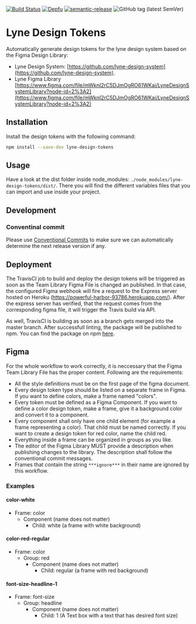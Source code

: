[![Build Status](https://travis-ci.org/lyne-design-system/lyne-design-tokens.svg?branch=master)](https://travis-ci.org/lyne-design-system/lyne-design-tokens) [![Depfu](https://badges.depfu.com/badges/4f0c4270e17baf64e8ac9d54b16e1fd8/overview.svg)](https://depfu.com/github/lyne-design-system/lyne-design-tokens?project_id=12757) [![semantic-release](https://img.shields.io/badge/%20%20%F0%9F%93%A6%F0%9F%9A%80-semantic--release-e10079.svg)](https://github.com/semantic-release/semantic-release) ![GitHub tag (latest SemVer)](https://img.shields.io/github/v/tag/lyne-design-system/lyne-design-tokens?label=release)

# Lyne Design Tokens

Automatically generate design tokens for the lyne design system based on the Figma Design Library:
- Lyne Design System: [https://github.com/lyne-design-system](https://github.com/lyne-design-system).
- Lyne Figma Library [https://www.figma.com/file/mWknI2rC5DJmOgRO61WKai/LyneDesignSystemLibrary?node-id=2%3A2](https://www.figma.com/file/mWknI2rC5DJmOgRO61WKai/LyneDesignSystemLibrary?node-id=2%3A2)

## Installation

Install the design tokens with the following command:
```bash
npm install --save-dev lyne-design-tokens
```

## Usage

Have a look at the dist folder inside node_modules: `./node_modules/lyne-design-tokens/dist/`. There you will find the different variables files that you can import and use inside your project.

## Development

### Conventinal commit

Please use [Conventional Commits](https://www.conventionalcommits.org/en/v1.0.0/) to make sure we can automatically determine the next release version if any.

## Deployment

The TravisCI job to build and deploy the design tokens will be triggered as soon as the Team Library Figma File is changed an published. In that case, the configured Figma webhook will fire a request to the Express server hosted on Heroku (https://powerful-harbor-93786.herokuapp.com/). After the express server has verified, that the request comes from the corresponding figma file, it will trigger the Travis build via API.

As well, TravisCI is building as soon as a branch gets merged into the master branch. After successfull linting, the package will be published to npm. You can find the package on npm [here](https://www.npmjs.com/package/lyne-design-tokens).

## Figma

For the whole workflow to work correctly, it is neccessary that the Figma Team Library File has the proper content. Following are the requirements:
- All the style definitions must be on the first page of the figma document.
- Every design token type should be listed on a separate frame in Figma. If you want to define colors, make a frame named "colors".
- Every token must be defined as a Figma Component. If you want to define a color design token, make a frame, give it a background color and convert it to a component.
- Every component shall only have one child element (for example a frame representing a color). That child must be named correctly. If you want to create a design token for red color, name the child red.
- Everything inside a frame can be organized in groups as you like.
- The editor of the Figma Library MUST provide a description when publishing changes to the library. The description shall follow the conventional commit messages.
- Frames that contain the string ```***ignore***``` in their name are ignored by this workflow.

### Examples

#### color-white
- Frame: color
  - Component (name does not matter)
    - Child: white (a frame with white background)

#### color-red-regular
- Frame: color
  - Group: red
    - Component (name does not matter)
      - Child: regular (a frame with red background)

#### font-size-headline-1
- Frame: font-size
  - Group: headline
    - Component (name does not matter)
      - Child: 1 (A Text box with a text that has desired font size)

